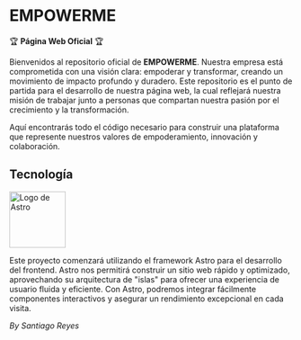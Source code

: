 # EMPOWERME 
🏆 **Página Web Oficial** 🏆

Bienvenidos al repositorio oficial de **EMPOWERME**. Nuestra empresa está comprometida con una visión clara: empoderar y transformar, creando un movimiento de impacto profundo y duradero. Este repositorio es el punto de partida para el desarrollo de nuestra página web, la cual reflejará nuestra misión de trabajar junto a personas que compartan nuestra pasión por el crecimiento y la transformación.

Aquí encontrarás todo el código necesario para construir una plataforma que represente nuestros valores de empoderamiento, innovación y colaboración.


## Tecnología

<img src="https://icon.icepanel.io/Technology/png-shadow-512/Astro.png" alt="Logo de Astro" width="100" height="100">

Este proyecto comenzará utilizando el framework Astro para el desarrollo del frontend. Astro nos permitirá construir un sitio web rápido y optimizado, aprovechando su arquitectura de "islas" para ofrecer una experiencia de usuario fluida y eficiente. Con Astro, podremos integrar fácilmente componentes interactivos y asegurar un rendimiento excepcional en cada visita.

*By Santiago Reyes*
